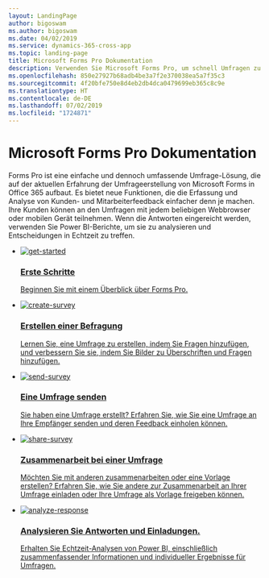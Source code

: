 ```yaml
---
layout: LandingPage
author: bigoswam
ms.author: bigoswam
ms.date: 04/02/2019
ms.service: dynamics-365-cross-app
ms.topic: landing-page
title: Microsoft Forms Pro Dokumentation
description: Verwenden Sie Microsoft Forms Pro, um schnell Umfragen zu erstellen und an Ihre Empfänger zu senden. Sammeln Sie ihre Antworten und Meinungen in Echtzeit.
ms.openlocfilehash: 850e27927b68adb4be3a7f2e370038ea5a7f35c3
ms.sourcegitcommit: 4f20bfe750e8d4eb2db4dca0479699eb365c8c9e
ms.translationtype: HT
ms.contentlocale: de-DE
ms.lasthandoff: 07/02/2019
ms.locfileid: "1724871"
---
```

# <a name="microsoft-forms-pro-documentation"></a>Microsoft Forms Pro Dokumentation

Forms Pro ist eine einfache und dennoch umfassende Umfrage-Lösung, die auf der aktuellen Erfahrung der Umfrageerstellung von Microsoft Forms in Office 365 aufbaut. Es bietet neue Funktionen, die die Erfassung und Analyse von Kunden- und Mitarbeiterfeedback einfacher denn je machen. Ihre Kunden können an den Umfragen mit jedem beliebigen Webbrowser oder mobilen Gerät teilnehmen. Wenn die Antworten eingereicht werden, verwenden Sie Power BI-Berichte, um sie zu analysieren und Entscheidungen in Echtzeit zu treffen.  
<ul class="panelContent cardsE">
    <li>
        <a href="get-started.md">
            <div class="cardSize">
                <div class="cardPadding">
                    <div class="card">
                        <div class="cardImageOuter">
                            <div class="cardImage">
                                <img src="media/get-started.svg" alt="get-started" />
                            </div>
                        </div>
                        <div class="cardText">
                            <h3>Erste Schritte</h3>
                            <p class="x-hidden-focus">Beginnen Sie mit einem Überblick über Forms Pro.</p>
                        </div>
                    </div>
                </div>
            </div>
        </a>
    </li>
    <li>
        <a href="create-survey.md">
            <div class="cardSize">
                <div class="cardPadding">
                    <div class="card">
                        <div class="cardImageOuter">
                            <div class="cardImage">
                                <img src="media/form.svg" alt="create-survey" />
                            </div>
                        </div>
                        <div class="cardText">
                            <h3>Erstellen einer Befragung</h3>
                            <p class="x-hidden-focus">Lernen Sie, eine Umfrage zu erstellen, indem Sie Fragen hinzufügen, und verbessern Sie sie, indem Sie Bilder zu Überschriften und Fragen hinzufügen.</p>
                        </div>
                    </div>
                </div>
            </div>
        </a>
    </li>
    <li>
        <a href="send-survey.md">
            <div class="cardSize">
                <div class="cardPadding">
                    <div class="card">
                        <div class="cardImageOuter">
                            <div class="cardImage">
                                <img src="media/multi-connect.svg" alt="send-survey" />
                            </div>
                        </div>
                        <div class="cardText">
                            <h3>Eine Umfrage senden</h3>
                            <p class="x-hidden-focus">Sie haben eine Umfrage erstellt? Erfahren Sie, wie Sie eine Umfrage an Ihre Empfänger senden und deren Feedback einholen können.</p>
                        </div>
                    </div>
                </div>
            </div>
        </a>
    </li>
    <li>
        <a href="collaborate-survey.md">
            <div class="cardSize">
                <div class="cardPadding">
                    <div class="card">
                        <div class="cardImageOuter">
                            <div class="cardImage">
                                <img src="media/share.svg" alt="share-survey" />
                            </div>
                        </div>
                        <div class="cardText">
                            <h3>Zusammenarbeit bei einer Umfrage</h3>
                            <p class="x-hidden-focus">Möchten Sie mit anderen zusammenarbeiten oder eine Vorlage erstellen? Erfahren Sie, wie Sie andere zur Zusammenarbeit an Ihrer Umfrage einladen oder Ihre Umfrage als Vorlage freigeben können.</p>
                        </div>
                    </div>
                </div>
            </div>
        </a>
    </li>
    <li>
        <a href="analyze-responses-invites.md">
            <div class="cardSize">
                <div class="cardPadding">
                    <div class="card">
                        <div class="cardImageOuter">
                            <div class="cardImage">
                                <img src="media/tasks.svg" alt="analyze-response" />
                            </div>
                        </div>
                        <div class="cardText">
                            <h3>Analysieren Sie Antworten und Einladungen.</h3>
                            <p class="x-hidden-focus">Erhalten Sie Echtzeit-Analysen von Power BI, einschließlich zusammenfassender Informationen und individueller Ergebnisse für Umfragen.</p>
                        </div>
                    </div>
                </div>
            </div>
        </a>
    </li>
</ul>
